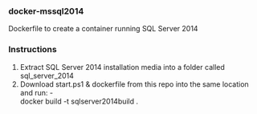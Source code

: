 ### docker-mssql2014
Dockerfile to create a container running SQL Server 2014

### Instructions

1. Extract SQL Server 2014 installation media into a folder called sql_server_2014
2. Download start.ps1 & dockerfile from this repo into the same location and run: - </br>
  docker build -t sqlserver2014build .

